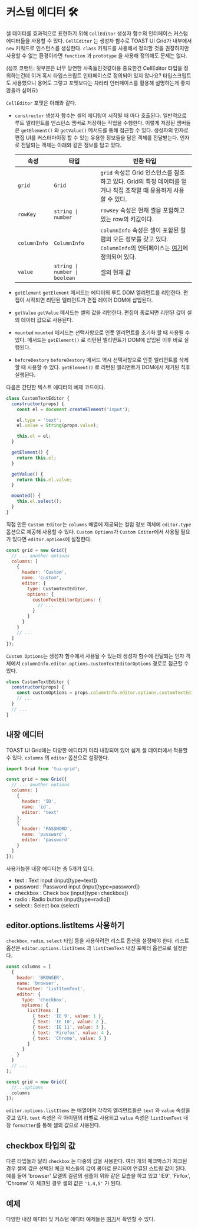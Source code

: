# 커스텀 에디터 🛠

셀 데이터를 효과적으로 표현하기 위해 `CellEditor` 생성자 함수의 인터페이스 커스텀 에디터들을 사용할 수 있다. `CellEditor` 는 생성자 함수로 TOAST UI Grid가 내부에서 `new` 키워드로 인스턴스를 생성한다. `class` 키워드를 사용해서 정의할 것을 권장하지만 사용할 수 없는 환경이라면 `function` 과 `prototype` 을 사용해 정의해도 문제는 없다.

(성호 코맨트: 뒷부분은 너무 당연한 사족들인것같아용 중요한건 CellEditor 타입을 정의하는건데 이거 혹시 타입스크립트 인터페이스로 정의되어 있지 않나요? 타입스크립트도 사용했으니 용어도 그렇고 포맷보다는 차라리 인터페이스를 활용해 설명하는게 좋지 않을까 싶어요)

`CellEditor` 포맷은 아래와 같다.
* `constructor` 
  생성자 함수는 셀의 에디팅이 시작될 때 마다 호출된다. 일반적으로 루트 엘리먼트를 인스턴스 멤버로 저장하는 작업을 수행한다. 이렇게 저장된 멤버들은 `getElement()` 와 `getValue()` 메서드를 통해 접근할 수 있다. 생성자의 인자로 편집 UI를 커스터마이징 할 수 있는 유용한 정보들을 담은 객체를 전달받는다. 인자로 전달되는 객체는 아래와 같은 정보를 담고 있다.        

  | 속성 | 타입 | 반환 타입 |
  |--------|--------|--------|
  | `grid` | `Grid` | `grid` 속성은 Grid 인스턴스를 참조하고 있다. Grid의 특정 데이터를 얻거나 직접 조작할 때 유용하게 사용할 수 있다. |
  | `rowKey` | `string \| number` | `rowKey` 속성은 현재 셀을 포함하고 있는 row의 키값이다. |
  | `columnInfo` | `ColumnInfo` | `columnInfo` 속성은 셀이 포함된 컬럼의 모든 정보를 갖고 있다. `ColumnInfo`의 인터페이스는 [여기](https://github.com/nhn/tui.grid/blob/master/src/store/types.ts)에 정의되어 있다. |
  | `value` | `string \| number \| boolean` | 셀의 현재 값 |

* `getElement` 
  `getElement` 메서드는 에디터의 루트 DOM 엘리먼트를 리턴한다. 편집이 시작되면 리턴된 엘리먼트가 편집 레이어 DOM에 삽입된다.
* `getValue`
  `getValue` 메서드는 셀의 값을 리턴한다. 편집이 종료되면 리턴된 값이 셀의 데이터 값으로 사용된다.
* `mounted`
  `mounted` 메서드는 선택사항으로 인풋 엘리먼트를 초기화 할 때 사용될 수 있다. 메서드는 `getElement()` 로 리턴된 엘리먼트가 DOM에 삽입된 이후 바로 실행된다.
* `beforeDestory`
  `beforeDestory` 메서드 역시 선택사항으로 인풋 엘리먼트를 삭제할 때 사용할 수 있다. `getElement()` 로 리턴된 엘리먼트가 DOM에서 제거된 직후 실행된다.

다음은 간단한 텍스트 에디터의 예제 코드이다.

```js
class CustomTextEditor {
  constructor(props) {
    const el = document.createElement('input');

    el.type = 'text';
    el.value = String(props.value);

    this.el = el;
  }

  getElement() {
    return this.el;
  }

  getValue() {
    return this.el.value;
  }

  mounted() {
    this.el.select();
  }
}
```

직접 만든 `Custom Editor`는 `columns` 배열에 제공되는 컬럼 정보 객체에 `editor.type`옵션으로 제공해 사용할 수 있다. `Custom Options`가 `Custom Editor`에서 사용될 필요가 있다면 `editor.options`에 설정한다.

```js
const grid = new Grid({
  // ... another options
  columns: [
    {
      header: 'Custom',
      name: 'custom',
      editor: {
        type: CustomTextEditor,
        options: {
          customTextEditorOptions: {
            // ...
          }
        }
      }        
    }
    // ...
  ]
});
```

`Custom Options`는 생성자 함수에서 사용될 수 있는데 생성자 함수에 전달되는 인자 객체에서 `columnInfo.editor.options.customTextEditorOptions` 경로로 접근할 수 있다.

```js
class CustomTextEditor {
  constructor(props) {
    const customOptions = props.columnInfo.editor.options.customTextEditorOptions;
    // ...
  }
  // ...
}
```


## 내장 에디터

TOAST UI Grid에는 다양한 에디터가 미리 내장되어 있어 쉽게 셀 데이터에서 적용할 수 있다. `columns` 의 `editor` 옵션으로 설정한다.

```js
import Grid from 'tui-grid';

const grid = new Grid({
  // ... another options
  columns: [
    {
      header: 'ID',
      name: 'id',
      editor: 'text'
    },
    {
      header: 'PASSWORD',
      name: 'password',
      editor: 'password'
    }
  ]
});
```

사용가능한 내장 에디터는 총 5개가 있다.

-   text : Text input (input[type=text])
-   password : Password input (input[type=password])
-   checkbox : Check box (input[type=checkbox])
-   radio : Radio button (input[type=radio])
-   select : Select box (select)


## editor.options.listItems 사용하기

`checkbox`, `radio`, `select` 타입 등을 사용하려면 리스트 옵션을 설정해야 한다. 리스트 옵션은 `editor.options.listItems` 과 `listItemText` 내장 포매터 옵션으로 설정한다.

```js
const columns = [
  {
    header: 'BROWSER',
    name: 'browser',
    formatter: 'listItemText',
    editor: {
      type: 'checkbox',
      options: {
        listItems: [
          { text: 'IE 9', value: 1 },
          { text: 'IE 10', value: 2 },
          { text: 'IE 11', value: 3 },
          { text: 'Firefox', value: 4 },
          { text: 'Chrome', value: 5 }
        ]
      }
    }        
  }
  // ...
];

const grid = new Grid({
  //...options
  columns  
});
```

`editor.options.listItems` 는 배열이며 각각의 엘리먼트들은 `text` 와 `value` 속성을 갖고 있다. `text` 속성은 각 아이템의 라벨로 사용되고 `value` 속성은 `listItemText` 내장 `formatter`를 통해 셀의 값으로 사용된다.


## checkbox 타입의 값

다른 타입들과 달리 `checkbox` 는 다중의 값을 사용한다. 여러 개의 체크박스가 체크된 경우 셀의 값은 선택된 체크 박스들의 값이 콤마로 분리되어 연결된 스트링 값이 된다. 예를 들어 'browser' 모델의 컬럼의 샘플이 위와 같은 모습을 하고 있고 'IE9', 'Firfox', 'Chrome' 이 체크된 경우 셀의 값은 `'1,4,5'` 가 된다.


## 예제

다양한 내장 에디터 및 커스텀 에디터 예제들은 [여기](https://nhn.github.io/tui.grid/latest/tutorial-example03-custom-editor)서 확인할 수 있다.
